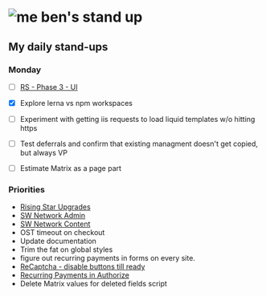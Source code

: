 # ![me](https://avatars2.githubusercontent.com/u/5232044?s=50&v=4) ben's stand up

## My daily stand-ups

### Monday

- [ ] [RS - Phase 3 - UI](https://app.clickup.com/8537154/v/l/li/63072322?pr=12760709)
- [X] Explore lerna vs npm workspaces
- [ ] Experiment with getting iis requests to load liquid templates w/o hitting https 
- [ ] Test deferrals and confirm that existing managment doesn't get copied, but always VP
- [ ] Estimate Matrix as a page part


### Priorities 
    
- [Rising Star Upgrades](https://app.clickup.com/8537154/v/l/f/27554943?pr=12707202)
- [SW Network Admin](https://app.clickup.com/8537154/v/l/li/54890360?pr=12760709)
- [SW Network Content](https://app.clickup.com/8537154/v/l/li/54892353?pr=12760709)
- OST timeout on checkout
- Update documentation
- Trim the fat on global styles
- figure out recurring payments in forms on every site.
- [ReCaptcha - disable buttons till ready](https://projects.madebyspeak.com/#/tasks/17598281)
- [Recurring Payments in Authorize](https://projects.madebyspeak.com/#/tasks/16411534)
- Delete Matrix values for deleted fields script

